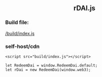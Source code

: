  <div align="center">
  <h2>rDAI.js</h2> 
</div>

### Build file:
[/build/index.js](/build/index.js)

### self-host/cdn
```
<script src="build/index.js"></script>

let RedeemDai = window.RedeemDai.default;
let rDai = new RedeemDai(window.web3);
```

